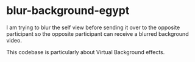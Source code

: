 # blur-background-egypt

I am trying to blur the self view before sending it over to the opposite participant so the opposite participant can receive a blurred background video.

This codebase is particularly about Virtual Background effects.
